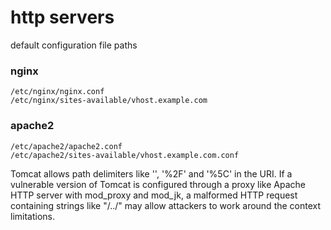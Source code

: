# http servers
default configuration file paths
### nginx
```
/etc/nginx/nginx.conf
/etc/nginx/sites-available/vhost.example.com
```
### apache2
```
/etc/apache2/apache2.conf
/etc/apache2/sites-available/vhost.example.com.conf
```

Tomcat allows path delimiters like '\', '%2F' and '%5C' in the URI. If a vulnerable version of Tomcat is configured through a proxy like Apache HTTP server with mod_proxy and mod_jk, a malformed HTTP request containing strings like "/\../" may allow attackers to work around the context limitations. 
